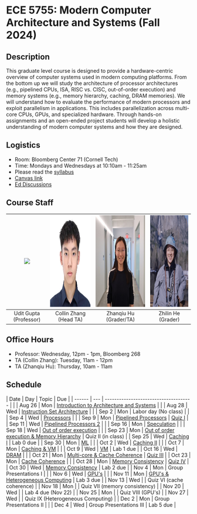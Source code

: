 # ECE 5755: Modern Computer Architecture and Systems (Fall 2024)


## Description

This graduate level course is designed to provide a hardware-centric overview
of computer systems used in modern computing platforms. From the bottom up we
will study the architecture of processor architectures (e.g., pipelined CPUs,
ISA, RISC vs. CISC, out-of-order execution) and memory systems (e.g., memory
hierarchy, caching, DRAM memories). We will understand how to evaluate the
performance of modern processors and exploit parallelism in applications. This
includes parallelization across multi-core CPUs, GPUs, and specialized
hardware. Through hands-on assignments and an open-ended project students will
develop a holistic understanding of modern computer systems and how they are
designed.

## Logistics

- Room: Bloomberg Center 71 (Cornell Tech)
- Time: Mondays and Wednesdays at 10:10am - 11:25am
- Please read the [syllabus](https://docs.google.com/document/d/1KOVxBbWcwsVbuoAC8NWIuc9fU-NF-6CvPUplaWrgDVk/edit)
- [Canvas link](https://canvas.cornell.edu/courses/67788)
- [Ed Discussions](https://edstem.org/us/join/uHMmF9)

## Course Staff


| <img src="https://ugupta.com/assets/images/uditgupta.jpeg" height="250"> | <img src="assets/images/collin.jpeg" height="250"> | <img src="assets/images/ZhanqiuHu.jpeg" height="250"> | <img src="assets/images/ZhilinHe.jpeg" height="250"> |
| :-------------:                                                          | :-------------:                                    | :-------------:                                       | :------------: |
| Udit Gupta (Professor)                                                   | Collin Zhang (Head TA)                             | Zhanqiu Hu (Grader/TA)                                | Zhilin He (Grader) |


## Office Hours

- Professor: Wednesday, 12pm - 1pm, Bloomberg 268
- TA (Collin Zhang): Tuesday, 11am - 12pm
- TA (Zhanqiu Hu): Thursday, 10am - 11am

## Schedule

| Date   | Day | Topic                                                                                                                                                                                   | Due                                                                                                                 |
| ------ | --- | -------------------------------------                                                                                                                                                   |                                                                                                                     |
| Aug 26 | Mon | [Introduction to Architecture and Systems](https://docs.google.com/presentation/d/1C7ipAEQI2Jd8PVvROCqXL_wisniyxAa9/edit?usp=drive_link&ouid=103169723489519509705&rtpof=true&sd=true)  |                                                                                                                     |
| Aug 28 | Wed | [Instruction Set Architecture](https://docs.google.com/presentation/d/1W8znJ-litE9ozRRCUYS4QVWf6OcQ0qu2/edit?usp=drive_link&ouid=103169723489519509705&rtpof=true&sd=true)              |                                                                                                                     |
| Sep 2  | Mon | Labor day (No class)                                                                                                                                                                    |                                                                                                                     |
| Sep 4  | Wed | [Processors](https://docs.google.com/presentation/d/1nCmCjAGrhryLLPhwOlQpPuhjMAoNMRRz/edit?usp=drive_link&ouid=103169723489519509705&rtpof=true&sd=true)                                |                                                                                                                     |
| Sep 9  | Mon | [Pipelined Processors](https://docs.google.com/presentation/d/1al7hMZz0tXEaQDfXR1FECcxqzErQbNeT/edit#slide=id.p58)                                                                      | [Quiz I](https://docs.google.com/presentation/d/1MdExRuPRSrTruy7vzI6CKvMfyTNEMKMlZ4YSqaovHyA/edit?usp=drive_link)   |
| Sep 11 | Wed | [Pipelined Processors 2](https://docs.google.com/presentation/d/1KD1dj9dybmVeH_4elcvg4nHF5mrnbr25/edit?usp=drive_link&ouid=103169723489519509705&rtpof=true&sd=true)                    |                                                                                                                     |
| Sep 16 | Mon | [Speculation](https://docs.google.com/presentation/d/1Jtd-ohnEG4CAPApaHmHSPUEyMkGJ7iPi/edit?usp=drive_link&ouid=103169723489519509705&rtpof=true&sd=true)                               |                                                                                                                     |
| Sep 18 | Wed | [Out of order execution](https://docs.google.com/presentation/d/1yCgWcP-ZUsDigPlKIQJgviYPy4ZlL5Qp/edit?usp=drive_link&ouid=103169723489519509705&rtpof=true&sd=true)                    |                                                                                                                     |
| Sep 23 | Mon | [Out of order execution & Memory Hierarchy](https://docs.google.com/presentation/d/1s07BapSqa3waeBbzPWq3NvF4NXqcbyHw/edit?usp=drive_link&ouid=103169723489519509705&rtpof=true&sd=true) | Quiz II (in class)                                                                                                  |
| Sep 25 | Wed | [Caching I](https://docs.google.com/presentation/d/1RrKjOp3M6KafUdwQyb0ayD8Ho1i9IKn1/edit?usp=drive_link&ouid=103169723489519509705&rtpof=true&sd=true)                                 | Lab 0 due                                                                                                           |
| Sep 30 | Mon | [ML](https://docs.google.com/presentation/d/1Q9HGtqsPc31yu6OLhyoGsa98piqoaGb7/edit?usp=drive_link&ouid=103169723489519509705&rtpof=true&sd=true)                                        |                                                                                                                     |
| Oct 2  | Wed | [Caching II](https://docs.google.com/presentation/d/1d1WE-nslGraedFn3HXo0F37AW6fbU193/edit?usp=drive_link&ouid=103169723489519509705&rtpof=true&sd=true)                                |                                                                                                                     |
| Oct 7  | Mon | [Caching & VM](https://docs.google.com/presentation/d/1v1Q0XA57e0iwf81ti0r7_tMDx4Y5K5Cz/edit?usp=drive_link&ouid=103169723489519509705&rtpof=true&sd=true)                              |                                                                                                                     |
| Oct 9  | Wed | [VM](https://docs.google.com/presentation/d/1ezUljYiQOBxM-VABAjbpqcaFskQeVQh8/edit?usp=drive_link&ouid=103169723489519509705&rtpof=true&sd=true)                                        | Lab 1 due                                                                                                           |
| Oct 16 | Wed | [DRAM](https://docs.google.com/presentation/d/19EMfCucakbwRrpBrMDs8d7pPUeHaQUnn/edit?usp=drive_link&ouid=103169723489519509705&rtpof=true&sd=true)                                      |                                                                                                                     |
| Oct 21 | Mon | [Multi-core & Cache Coherence](https://docs.google.com/presentation/d/1QyL0vPbJHLrjOhZqoycpmQu7FzKDKxtZ/edit?usp=drive_link&ouid=103169723489519509705&rtpof=true&sd=true)              | [Quiz III](https://docs.google.com/presentation/d/18O1n3kxdlLwx8rcQiieBTy7HPwGfCrMVzohHbyQIPFc/edit?usp=drive_link) |
| Oct 23 | Mon | [Cache Coherence](https://docs.google.com/presentation/d/17vv7k5zpBUzVt1cxX7YIyE__UfgwNIiL/edit?usp=drive_link&ouid=103169723489519509705&rtpof=true&sd=true)                           |                                                                                                                     |
| Oct 28 | Mon | [Memory Consistency](https://docs.google.com/presentation/d/1RkCTm_n4-0evBudt0jDAl3pyWBO9pygT/edit?usp=drive_link&ouid=103169723489519509705&rtpof=true&sd=true)                        | [Quiz IV](https://docs.google.com/presentation/d/1QRXQF-2QTUwsveuSnZBkZPTecUYM1jmQG5prNTgRwto/edit#slide=id.p)      |
| Oct 30 | Wed | [Memory Consistency](https://docs.google.com/presentation/d/14gcD_hg64XyAoE88t_4r4CY-0wWkBk55/edit?usp=drive_link&ouid=103169723489519509705&rtpof=true&sd=true)                        | Lab 2 due                                                                                                           |
| Nov 4  | Mon | Group Presentations I                                                                                                                                                                   |                                                                                                                     |
| Nov 6  | Wed | [GPU's](https://docs.google.com/presentation/d/1BYm7-n_UCBPAqlPf4P4odnYtQeQ1v17o/edit?usp=drive_link&ouid=103169723489519509705&rtpof=true&sd=true)                                     |                                                                                                                     |
| Nov 11 | Mon | [GPU's & Heterogeneous Computing](https://docs.google.com/presentation/d/13smxDPULD6XkznoOXYCSXQumA5YjLBks/edit?usp=drive_link&ouid=103169723489519509705&rtpof=true&sd=true)           | Lab 3 due                                                                                                           |
| Nov 13 | Wed |                                                                                                                                                                                         | Quiz VI (cache coherence)                                                                                           |
| Nov 18 | Mon |                                                                                                                                                                                         | Quiz VII (memory consistency)                                                                                       |
| Nov 20 | Wed |                                                                                                                                                                                         | Lab 4 due (Nov 22)                                                                                                  |
| Nov 25 | Mon |                                                                                                                                                                                         | Quiz VIII (GPU's)                                                                                                   |
| Nov 27 | Wed |                                                                                                                                                                                         | Quiz IX (Heterogeneous Computing)                                                                                   |
| Dec 2  | Mon | Group Presentations II                                                                                                                                                                  |                                                                                                                     |
| Dec 4  | Wed | Group Presentations III                                                                                                                                                                 | Lab 5 due                                                                                                           |
